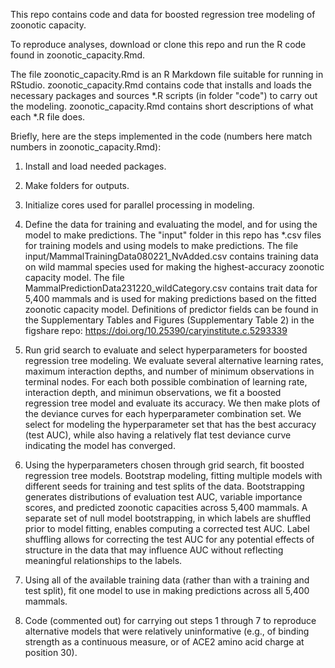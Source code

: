 This repo contains code and data for boosted regression tree modeling of zoonotic capacity. 

To reproduce analyses, download or clone this repo and run the R code found in zoonotic_capacity.Rmd. 

The file zoonotic_capacity.Rmd is an R Markdown file suitable for running in RStudio. zoonotic_capacity.Rmd contains code that installs and loads the necessary packages and sources *.R scripts (in folder "code") to carry out the modeling. zoonotic_capacity.Rmd contains short descriptions of what each *.R file does.  

Briefly, here are the steps implemented in the code (numbers here match numbers in zoonotic_capacity.Rmd):

1. Install and load needed packages. 

2. Make folders for outputs. 

3. Initialize cores used for parallel processing in modeling. 

4. Define the data for training and evaluating the model, and for using the model to make predictions. The "input" folder in this repo has *.csv files for training models and using models to make predictions. The file input/MammalTrainingData080221_NvAdded.csv contains training data on wild mammal species used for making the highest-accuracy zoonotic capacity model. The file MammalPredictionData231220_wildCategory.csv contains trait data for 5,400 mammals and is used for making predictions based on the fitted zoonotic capacity model. Definitions of predictor fields can be found in the Supplementary Tables and Figures (Supplementary Table 2) in the figshare repo: https://doi.org/10.25390/caryinstitute.c.5293339    

5. Run grid search to evaluate and select hyperparameters for boosted regression tree modeling. We evaluate several alternative learning rates, maximum interaction depths, and number of minimum observations in terminal nodes. For each both possible combination of learning rate, interaction depth, and minimun observations, we fit a boosted regression tree model and evaluate its accuracy. We then make plots of the deviance curves for each hyperparameter combination set. We select for modeling the hyperparameter set that has the best accuracy (test AUC), while also having a relatively flat test deviance curve indicating the model has converged.   

6. Using the hyperparameters chosen through grid search, fit boosted regression tree models. Bootstrap modeling, fitting multiple models with different seeds for training and test splits of the data. Bootstrapping generates distributions of evaluation test AUC, variable importance scores, and predicted zoonotic capacities across 5,400 mammals. A separate set of null model bootstrapping, in which labels are shuffled prior to model fitting, enables computing a corrected test AUC. Label shuffling allows for correcting the test AUC for any potential effects of structure in the data that may influence AUC without reflecting meaningful relationships to the labels. 

7. Using all of the available training data (rather than with a training and test split), fit one model to use in making predictions across all 5,400 mammals. 

8. Code (commented out) for carrying out steps 1 through 7 to reproduce alternative models that were relatively uninformative (e.g., of binding strength as a continuous measure, or of ACE2 amino acid charge at position 30).  



